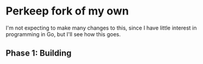 # Perkeep fork of my own
I'm not expecting to make many changes to this, since I have little interest in programming in Go, but
I'll see how this goes.

## Phase 1: Building
